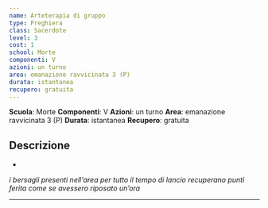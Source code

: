 ```yaml
---
name: Arteterapia di gruppo
type: Preghiera
class: Sacerdote
level: 3
cost: 1
school: Morte
componenti: V
azioni: un turno
area: emanazione ravvicinata 3 (P)
durata: istantanea
recupero: gratuita
---
```

**Scuola**: Morte
**Componenti**: V
**Azioni**: un turno
**Area**: emanazione ravvicinata 3 (P)
**Durata**: istantanea
**Recupero**: gratuita

**Descrizione**
-

-

*i bersagli presenti nell'area per tutto il tempo di lancio recuperano punti ferita come se avessero riposato un’ora*

---